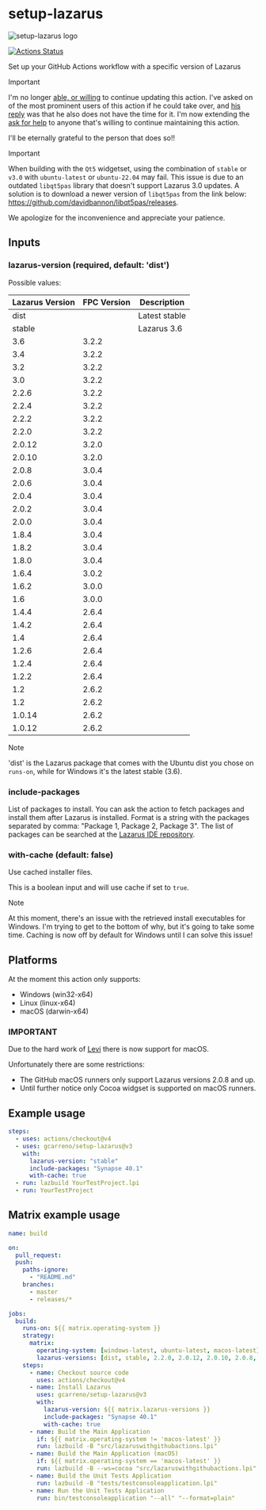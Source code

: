 # setup-lazarus

![setup-lazarus logo](images/setup-lazarus-logo.png)

[![Actions Status](https://github.com/gcarreno/setup-lazarus/workflows/build/badge.svg)](https://github.com/gcarreno/setup-lazarus/actions)

Set up your GitHub Actions workflow with a specific version of Lazarus

> [!IMPORTANT]
> I'm no longer [able, or willing](https://forum.lazarus.freepascal.org/index.php/topic,59533.msg560789.html#msg560789) to continue updating this action.
> I've asked on of the most prominent users of this action if he could take over, and [his reply](https://forum.lazarus.freepascal.org/index.php/topic,59533.msg561085.html#msg561085) was that he also does not have the time for it.
> I'm now extending the [ask for help](https://forum.lazarus.freepascal.org/index.php/topic,59533.msg561088.html#msg561088) to anyone that's willing to continue maintaining this action.
>
> I'll be eternally grateful to the person that does so!!

> [!IMPORTANT]
> When building with the `Qt5` widgetset, using the combination of `stable` or
> `v3.0` with `ubuntu-latest` or `ubuntu-22.04` may fail. This issue is due to an
> outdated `libqt5pas` library that doesn't support Lazarus 3.0 updates. A
> solution is to download a newer version of `libqt5pas` from the link below:
> <https://github.com/davidbannon/libqt5pas/releases>.

We apologize for the inconvenience and appreciate your patience.

## Inputs

### lazarus-version (required, default: 'dist')

Possible values:

| Lazarus Version | FPC Version | Description   |
| --------------- | ----------- | ------------- |
| dist            |             | Latest stable |
| stable          |             | Lazarus 3.6   |
| 3.6             | 3.2.2       |               |
| 3.4             | 3.2.2       |               |
| 3.2             | 3.2.2       |               |
| 3.0             | 3.2.2       |               |
| 2.2.6           | 3.2.2       |               |
| 2.2.4           | 3.2.2       |               |
| 2.2.2           | 3.2.2       |               |
| 2.2.0           | 3.2.2       |               |
| 2.0.12          | 3.2.0       |               |
| 2.0.10          | 3.2.0       |               |
| 2.0.8           | 3.0.4       |               |
| 2.0.6           | 3.0.4       |               |
| 2.0.4           | 3.0.4       |               |
| 2.0.2           | 3.0.4       |               |
| 2.0.0           | 3.0.4       |               |
| 1.8.4           | 3.0.4       |               |
| 1.8.2           | 3.0.4       |               |
| 1.8.0           | 3.0.4       |               |
| 1.6.4           | 3.0.2       |               |
| 1.6.2           | 3.0.0       |               |
| 1.6             | 3.0.0       |               |
| 1.4.4           | 2.6.4       |               |
| 1.4.2           | 2.6.4       |               |
| 1.4             | 2.6.4       |               |
| 1.2.6           | 2.6.4       |               |
| 1.2.4           | 2.6.4       |               |
| 1.2.2           | 2.6.4       |               |
| 1.2             | 2.6.2       |               |
| 1.2             | 2.6.2       |               |
| 1.0.14          | 2.6.2       |               |
| 1.0.12          | 2.6.2       |               |

> [!NOTE]
> 'dist' is the Lazarus package that comes with the Ubuntu dist you
> chose on `runs-on`, while for Windows it's the latest stable (3.6).

### include-packages

List of packages to install. You can ask the action to fetch packages and
install them after Lazarus is installed. Format is a string with the packages
separated by comma: "Package 1, Package 2, Package 3". The list of packages can
be searched at the [Lazarus IDE repository](https://packages.lazarus-ide.org).

### with-cache (default: false)

Use cached installer files.

This is a boolean input and will use cache if set to `true`.

> [!NOTE]
> At this moment, there's an issue with the retrieved install executables for Windows.
> I'm trying to get to the bottom of why, but it's going to take some time.
> Caching is now off by default for Windows until I can solve this issue!

## Platforms

At the moment this action only supports:

- Windows (win32-x64)
- Linux (linux-x64)
- macOS (darwin-x64)

### IMPORTANT

Due to the hard work of [Levi](https://github.com/leviable) there is now support for macOS.

Unfortunately there are some restrictions:

- The GitHub macOS runners only support Lazarus versions 2.0.8 and up.
- Until further notice only Cocoa widgset is supported on macOS runners.

## Example usage

```yaml
steps:
  - uses: actions/checkout@v4
  - uses: gcarreno/setup-lazarus@v3
    with:
      lazarus-version: "stable"
      include-packages: "Synapse 40.1"
      with-cache: true
  - run: lazbuild YourTestProject.lpi
  - run: YourTestProject
```

## Matrix example usage

```yaml
name: build

on:
  pull_request:
  push:
    paths-ignore:
      - "README.md"
    branches:
      - master
      - releases/*

jobs:
  build:
    runs-on: ${{ matrix.operating-system }}
    strategy:
      matrix:
        operating-system: [windows-latest, ubuntu-latest, macos-latest]
        lazarus-versions: [dist, stable, 2.2.0, 2.0.12, 2.0.10, 2.0.8, 2.0.6]
    steps:
      - name: Checkout source code
        uses: actions/checkout@v4
      - name: Install Lazarus
        uses: gcarreno/setup-lazarus@v3
        with:
          lazarus-version: ${{ matrix.lazarus-versions }}
          include-packages: "Synapse 40.1"
          with-cache: true
      - name: Build the Main Application
        if: ${{ matrix.operating-system != 'macos-latest' }}
        run: lazbuild -B "src/lazaruswithgithubactions.lpi"
      - name: Build the Main Application (macOS)
        if: ${{ matrix.operating-system == 'macos-latest' }}
        run: lazbuild -B --ws=cocoa "src/lazaruswithgithubactions.lpi"
      - name: Build the Unit Tests Application
        run: lazbuild -B "tests/testconsoleapplication.lpi"
      - name: Run the Unit Tests Application
        run: bin/testconsoleapplication "--all" "--format=plain"
```
